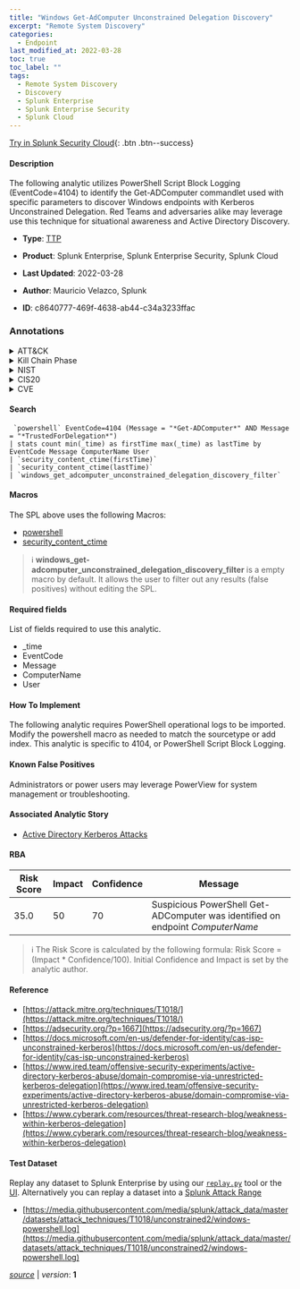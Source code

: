 ```yaml
---
title: "Windows Get-AdComputer Unconstrained Delegation Discovery"
excerpt: "Remote System Discovery"
categories:
  - Endpoint
last_modified_at: 2022-03-28
toc: true
toc_label: ""
tags:
  - Remote System Discovery
  - Discovery
  - Splunk Enterprise
  - Splunk Enterprise Security
  - Splunk Cloud
---
```




[Try in Splunk Security Cloud](https://www.splunk.com/en_us/cyber-security.html){: .btn .btn--success}

#### Description

The following analytic utilizes PowerShell Script Block Logging (EventCode=4104) to identify the Get-ADComputer commandlet used with specific parameters to discover Windows endpoints with Kerberos Unconstrained Delegation. Red Teams and adversaries alike may leverage use this technique for situational awareness and Active Directory Discovery.

- **Type**: [TTP](https://github.com/splunk/security_content/wiki/Detection-Analytic-Types)
- **Product**: Splunk Enterprise, Splunk Enterprise Security, Splunk Cloud

- **Last Updated**: 2022-03-28
- **Author**: Mauricio Velazco, Splunk
- **ID**: c8640777-469f-4638-ab44-c34a3233ffac

### Annotations
<details>
  <summary>ATT&CK</summary>

<div markdown="1">

#### [ATT&CK](https://attack.mitre.org/)

| ID          | Technique   | Tactic         |
| ----------- | ----------- |--------------- |
| [T1018](https://attack.mitre.org/techniques/T1018/) | Remote System Discovery | Discovery |

</div>
</details>


<details>
  <summary>Kill Chain Phase</summary>

<div markdown="1">

* Reconnaissance


</div>
</details>


<details>
  <summary>NIST</summary>

<div markdown="1">

* DE.CM



</div>
</details>

<details>
  <summary>CIS20</summary>

<div markdown="1">

* CIS 3
* CIS 5
* CIS 16



</div>
</details>

<details>
  <summary>CVE</summary>

<div markdown="1">


</div>
</details>


#### Search

```
 `powershell` EventCode=4104 (Message = "*Get-ADComputer*" AND Message = "*TrustedForDelegation*") 
| stats count min(_time) as firstTime max(_time) as lastTime by EventCode Message ComputerName User 
| `security_content_ctime(firstTime)` 
| `security_content_ctime(lastTime)` 
| `windows_get_adcomputer_unconstrained_delegation_discovery_filter`
```

#### Macros
The SPL above uses the following Macros:
* [powershell](https://github.com/splunk/security_content/blob/develop/macros/powershell.yml)
* [security_content_ctime](https://github.com/splunk/security_content/blob/develop/macros/security_content_ctime.yml)

> :information_source:
> **windows_get-adcomputer_unconstrained_delegation_discovery_filter** is a empty macro by default. It allows the user to filter out any results (false positives) without editing the SPL.



#### Required fields
List of fields required to use this analytic.
* _time
* EventCode
* Message
* ComputerName
* User



#### How To Implement
The following  analytic requires PowerShell operational logs to be imported. Modify the powershell macro as needed to match the sourcetype or add index. This analytic is specific to 4104, or PowerShell Script Block Logging.
#### Known False Positives
Administrators or power users may leverage PowerView for system management or troubleshooting.

#### Associated Analytic Story
* [Active Directory Kerberos Attacks](/stories/active_directory_kerberos_attacks)




#### RBA

| Risk Score  | Impact      | Confidence   | Message      |
| ----------- | ----------- |--------------|--------------|
| 35.0 | 50 | 70 | Suspicious PowerShell Get-ADComputer was identified on endpoint $ComputerName$ |


> :information_source:
> The Risk Score is calculated by the following formula: Risk Score = (Impact * Confidence/100). Initial Confidence and Impact is set by the analytic author.


#### Reference

* [https://attack.mitre.org/techniques/T1018/](https://attack.mitre.org/techniques/T1018/)
* [https://adsecurity.org/?p=1667](https://adsecurity.org/?p=1667)
* [https://docs.microsoft.com/en-us/defender-for-identity/cas-isp-unconstrained-kerberos](https://docs.microsoft.com/en-us/defender-for-identity/cas-isp-unconstrained-kerberos)
* [https://www.ired.team/offensive-security-experiments/active-directory-kerberos-abuse/domain-compromise-via-unrestricted-kerberos-delegation](https://www.ired.team/offensive-security-experiments/active-directory-kerberos-abuse/domain-compromise-via-unrestricted-kerberos-delegation)
* [https://www.cyberark.com/resources/threat-research-blog/weakness-within-kerberos-delegation](https://www.cyberark.com/resources/threat-research-blog/weakness-within-kerberos-delegation)



#### Test Dataset
Replay any dataset to Splunk Enterprise by using our [`replay.py`](https://github.com/splunk/attack_data#using-replaypy) tool or the [UI](https://github.com/splunk/attack_data#using-ui).
Alternatively you can replay a dataset into a [Splunk Attack Range](https://github.com/splunk/attack_range#replay-dumps-into-attack-range-splunk-server)

* [https://media.githubusercontent.com/media/splunk/attack_data/master/datasets/attack_techniques/T1018/unconstrained2/windows-powershell.log](https://media.githubusercontent.com/media/splunk/attack_data/master/datasets/attack_techniques/T1018/unconstrained2/windows-powershell.log)



[*source*](https://github.com/splunk/security_content/tree/develop/detections/endpoint/windows_get-adcomputer_unconstrained_delegation_discovery.yml) \| *version*: **1**
